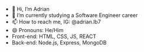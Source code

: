 - 👋 Hi, I’m Adrian
- 🌱 I’m currently studying a Software Engineer career
- 📫 How to reach me, IG: @adrian.lb7
- 😄 Pronouns: He/Him
- Front-end: HTML, CSS, JS, REACT
- Back-end: Node.js, Express, MongoDB

<!---
adrianlb23/adrianlb23 is a ✨ special ✨ repository because its `README.md` (this file) appears on your GitHub profile.
You can click the Preview link to take a look at your changes.
--->
